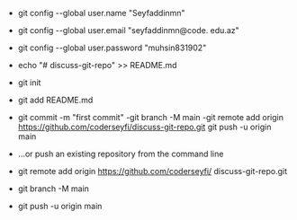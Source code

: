 - git config --global user.name "Seyfaddinmn"
- git config --global user.email "seyfaddinmn@code.  edu.az"
- git config --global user.password "muhsin831902"



- echo "# discuss-git-repo" >> README.md
- git init
- git add README.md
- git commit -m "first commit"
-git branch -M main
-git remote add origin https://github.com/coderseyfi/discuss-git-repo.git
git push -u origin main

- …or push an existing repository from the command line
- git remote add origin https://github.com/coderseyfi/ discuss-git-repo.git
- git branch -M main
- git push -u origin main